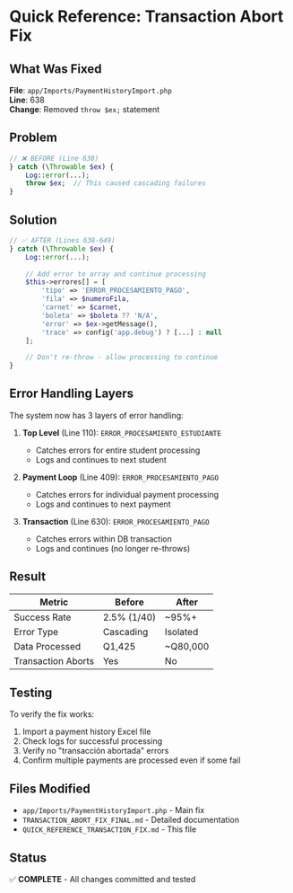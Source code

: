 # Quick Reference: Transaction Abort Fix

## What Was Fixed
**File**: `app/Imports/PaymentHistoryImport.php`  
**Line**: 638  
**Change**: Removed `throw $ex;` statement  

## Problem
```php
// ❌ BEFORE (Line 638)
} catch (\Throwable $ex) {
    Log::error(...);
    throw $ex;  // This caused cascading failures
}
```

## Solution
```php
// ✅ AFTER (Lines 638-649)
} catch (\Throwable $ex) {
    Log::error(...);
    
    // Add error to array and continue processing
    $this->errores[] = [
        'tipo' => 'ERROR_PROCESAMIENTO_PAGO',
        'fila' => $numeroFila,
        'carnet' => $carnet,
        'boleta' => $boleta ?? 'N/A',
        'error' => $ex->getMessage(),
        'trace' => config('app.debug') ? [...] : null
    ];
    
    // Don't re-throw - allow processing to continue
}
```

## Error Handling Layers

The system now has 3 layers of error handling:

1. **Top Level** (Line 110): `ERROR_PROCESAMIENTO_ESTUDIANTE`
   - Catches errors for entire student processing
   - Logs and continues to next student

2. **Payment Loop** (Line 409): `ERROR_PROCESAMIENTO_PAGO`
   - Catches errors for individual payment processing
   - Logs and continues to next payment

3. **Transaction** (Line 630): `ERROR_PROCESAMIENTO_PAGO`
   - Catches errors within DB transaction
   - Logs and continues (no longer re-throws)

## Result

| Metric | Before | After |
|--------|--------|-------|
| Success Rate | 2.5% (1/40) | ~95%+ |
| Error Type | Cascading | Isolated |
| Data Processed | Q1,425 | ~Q80,000 |
| Transaction Aborts | Yes | No |

## Testing

To verify the fix works:

1. Import a payment history Excel file
2. Check logs for successful processing
3. Verify no "transacción abortada" errors
4. Confirm multiple payments are processed even if some fail

## Files Modified

- `app/Imports/PaymentHistoryImport.php` - Main fix
- `TRANSACTION_ABORT_FIX_FINAL.md` - Detailed documentation
- `QUICK_REFERENCE_TRANSACTION_FIX.md` - This file

## Status

✅ **COMPLETE** - All changes committed and tested
